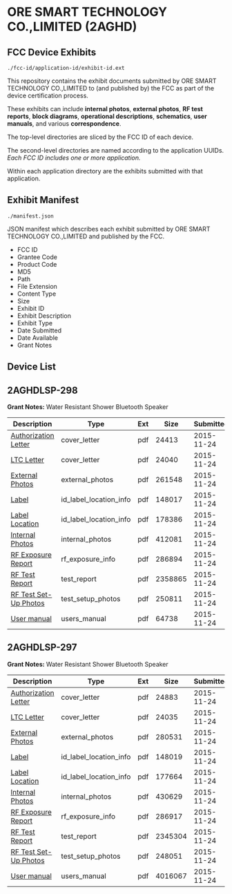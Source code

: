 # ORE SMART TECHNOLOGY CO.,LIMITED (2AGHD)
## FCC Device Exhibits

```
./fcc-id/application-id/exhibit-id.ext
```

This repository contains the exhibit documents submitted by ORE SMART TECHNOLOGY CO.,LIMITED to (and published by) the FCC as part of the device certification process.

These exhibits can include **internal photos**, **external photos**, **RF test reports**, **block diagrams**, **operational descriptions**, **schematics**, **user manuals**, and various **correspondence**.

The top-level directories are sliced by the FCC ID of each device.

The second-level directories are named according to the application UUIDs. *Each FCC ID includes one or more application.*

Within each application directory are the exhibits submitted with that application. 

## Exhibit Manifest

```
./manifest.json
```

JSON manifest which describes each exhibit submitted by ORE SMART TECHNOLOGY CO.,LIMITED and published by the FCC.

- FCC ID
- Grantee Code
- Product Code
- MD5
- Path
- File Extension
- Content Type
- Size
- Exhibit ID
- Exhibit Description
- Exhibit Type
- Date Submitted
- Date Available
- Grant Notes

## Device List
## 2AGHDLSP-298
**Grant Notes:** Water Resistant Shower Bluetooth Speaker

| Description | Type | Ext | Size | Submitted | Available |
| ----------- | ---- | --- | ---- | --------- | --------- |
| [Authorization Letter](2AGHDLSP-298/9bb629e9b34e8d86e5fb558dc51dbb4e/2821163.pdf) | cover_letter | pdf | 24413 | 2015-11-24 | 2015-11-24 |
| [LTC Letter](2AGHDLSP-298/9bb629e9b34e8d86e5fb558dc51dbb4e/2821164.pdf) | cover_letter | pdf | 24040 | 2015-11-24 | 2015-11-24 |
| [External Photos](2AGHDLSP-298/9bb629e9b34e8d86e5fb558dc51dbb4e/2821165.pdf) | external_photos | pdf | 261548 | 2015-11-24 | 2015-11-24 |
| [Label](2AGHDLSP-298/9bb629e9b34e8d86e5fb558dc51dbb4e/2821166.pdf) | id_label_location_info | pdf | 148017 | 2015-11-24 | 2015-11-24 |
| [Label Location](2AGHDLSP-298/9bb629e9b34e8d86e5fb558dc51dbb4e/2821167.pdf) | id_label_location_info | pdf | 178386 | 2015-11-24 | 2015-11-24 |
| [Internal Photos](2AGHDLSP-298/9bb629e9b34e8d86e5fb558dc51dbb4e/2821168.pdf) | internal_photos | pdf | 412081 | 2015-11-24 | 2015-11-24 |
| [RF Exposure Report](2AGHDLSP-298/9bb629e9b34e8d86e5fb558dc51dbb4e/2821170.pdf) | rf_exposure_info | pdf | 286894 | 2015-11-24 | 2015-11-24 |
| [RF Test Report](2AGHDLSP-298/9bb629e9b34e8d86e5fb558dc51dbb4e/2821172.pdf) | test_report | pdf | 2358865 | 2015-11-24 | 2015-11-24 |
| [RF Test Set-Up Photos](2AGHDLSP-298/9bb629e9b34e8d86e5fb558dc51dbb4e/2821173.pdf) | test_setup_photos | pdf | 250811 | 2015-11-24 | 2015-11-24 |
| [User manual](2AGHDLSP-298/9bb629e9b34e8d86e5fb558dc51dbb4e/2821174.pdf) | users_manual | pdf | 64738 | 2015-11-24 | 2015-11-24 |
## 2AGHDLSP-297
**Grant Notes:** Water Resistant Shower Bluetooth Speaker

| Description | Type | Ext | Size | Submitted | Available |
| ----------- | ---- | --- | ---- | --------- | --------- |
| [Authorization Letter](2AGHDLSP-297/da9d5747994a656cc3740a987d3669aa/2821334.pdf) | cover_letter | pdf | 24883 | 2015-11-24 | 2015-11-24 |
| [LTC Letter](2AGHDLSP-297/da9d5747994a656cc3740a987d3669aa/2821335.pdf) | cover_letter | pdf | 24035 | 2015-11-24 | 2015-11-24 |
| [External Photos](2AGHDLSP-297/da9d5747994a656cc3740a987d3669aa/2821336.pdf) | external_photos | pdf | 280531 | 2015-11-24 | 2015-11-24 |
| [Label](2AGHDLSP-297/da9d5747994a656cc3740a987d3669aa/2821337.pdf) | id_label_location_info | pdf | 148019 | 2015-11-24 | 2015-11-24 |
| [Label Location](2AGHDLSP-297/da9d5747994a656cc3740a987d3669aa/2821338.pdf) | id_label_location_info | pdf | 177664 | 2015-11-24 | 2015-11-24 |
| [Internal Photos](2AGHDLSP-297/da9d5747994a656cc3740a987d3669aa/2821339.pdf) | internal_photos | pdf | 430629 | 2015-11-24 | 2015-11-24 |
| [RF Exposure Report](2AGHDLSP-297/da9d5747994a656cc3740a987d3669aa/2821341.pdf) | rf_exposure_info | pdf | 286917 | 2015-11-24 | 2015-11-24 |
| [RF Test Report](2AGHDLSP-297/da9d5747994a656cc3740a987d3669aa/2821343.pdf) | test_report | pdf | 2345304 | 2015-11-24 | 2015-11-24 |
| [RF Test Set-Up Photos](2AGHDLSP-297/da9d5747994a656cc3740a987d3669aa/2821344.pdf) | test_setup_photos | pdf | 248051 | 2015-11-24 | 2015-11-24 |
| [User manual](2AGHDLSP-297/da9d5747994a656cc3740a987d3669aa/2821345.pdf) | users_manual | pdf | 4016067 | 2015-11-24 | 2015-11-24 |
